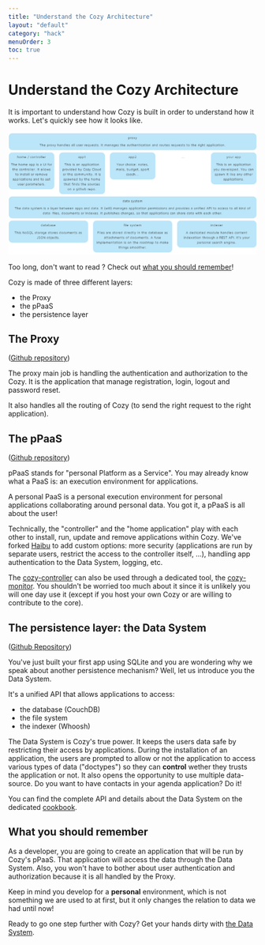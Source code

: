 ```yaml
---
title: "Understand the Cozy Architecture"
layout: "default"
category: "hack"
menuOrder: 3
toc: true
---
```


# Understand the Cozy Architecture

It is important to understand how Cozy is built in order to understand how it works. Let's quickly see how it looks like.

![Architecture Overview](/assets/images/cozy-architecture.png)

Too long, don't want to read ? Check out [what you should remember](#What-you-should-remember)!

Cozy is made of three different layers:

* the Proxy
* the pPaaS
* the persistence layer

## The Proxy
([Github repository](https://github.com/mycozycloud/cozy-proxy/))

The proxy main job is handling the authentication and authorization to the Cozy. It is the application that manage registration, login, logout and password reset.

It also handles all the routing of Cozy (to send the right request to the right application).

## The pPaaS
([Github repository](https://github.com/mycozycloud/cozy-controller/))

pPaaS stands for "personal Platform as a Service".
You may already know what a PaaS is: an execution environment for applications.

A personal PaaS is a personal execution environment for personal applications collaborating around personal data. You got it, a pPaaS is all about the user!

Technically, the "controller" and the "home application" play with each other to install, run, update and remove applications within Cozy. We've forked [Haibu](https://github.com/nodejitsu/haibu) to add custom options: more security (applications are run by separate users, restrict the access to the controller itself, ...), handling app authentication to the Data System, logging, etc.

The [cozy-controller](https://github.com/mycozycloud/cozy-controller/) can also be used through a dedicated tool, the [cozy-monitor](https://github.com/mycozycloud/cozy-monitor/). You shouldn't be worried too much about it since it is unlikely you will one day use it (except if you host your own Cozy or are willing to contribute to the core).

## The persistence layer: the Data System
([Github Repository](https://github.com/mycozycloud/cozy-data-system/))

You've just built your first app using SQLite and you are wondering why we speak about another persistence mechanism? Well, let us introduce you the Data System.

It's a unified API that allows applications to access:

* the database (CouchDB)
* the file system
* the indexer (Whoosh)

The Data System is Cozy's true power. It keeps the users data safe by restricting their access by applications.
During the installation of an application, the users are prompted to allow or not the application to access various types of data ("doctypes") so they can **control** wether they trusts the application or not.
It also opens the opportunity to use multiple data-source. Do you want to have contacts in your agenda application? Do it!

You can find the complete API and details about the Data System on the dedicated [cookbook](/cookbooks/data-system.html).

## What you should remember
As a developer, you are going to create an application that will be run by Cozy's pPaaS. That application will access the data through the Data System.
Also, you won't have to bother about user authentication and authorization because it is all handled by the Proxy.

Keep in mind you develop for a **personal** environment, which is not something we are used to at first, but it only changes the relation to data we had until now!

Ready to go one step further with Cozy? Get your hands dirty with [the Data System](/hack/getting-started/play-with-data-system.html).
